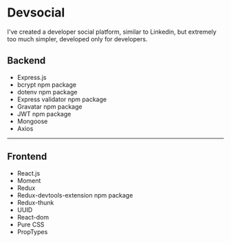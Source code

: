 # Devsocial

I've created a developer social platform, similar to Linkedin, but extremely too much simpler, developed only for developers.
## Backend
- Express.js
- bcrypt npm package
- dotenv npm package
- Express validator npm package
- Gravatar npm package
- JWT npm package
- Mongoose
- Axios

<hr>

## Frontend
- React.js
- Moment
- Redux
- Redux-devtools-extension npm package
- Redux-thunk
- UUID
- React-dom
- Pure CSS
- PropTypes